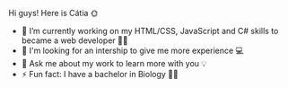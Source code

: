Hi guys! Here is Cátia 🌞

- 🔭 I’m currently working on my HTML/CSS, JavaScript and C# skills to became a web developer 👩‍💻
- 📔 I'm looking for an intership to give me more experience 💻 
- 💬 Ask me about my work to learn more with you 💡
- ⚡ Fun fact: I have a bachelor in Biology 🌳🧬
